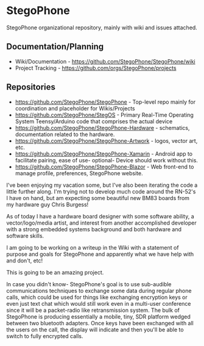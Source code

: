 # StegoPhone
StegoPhone organizational repository, mainly with wiki and issues attached.

## Documentation/Planning
* Wiki/Documentation - https://github.com/StegoPhone/StegoPhone/wiki
* Project Tracking - https://github.com/orgs/StegoPhone/projects

## Repositories
* https://github.com/StegoPhone/StegoPhone - Top-level repo mainly for coordination and placeholder for Wikis/Projects
* https://github.com/StegoPhone/StegOS - Primary Real-Time Operating System Teensy/Arduino code that comprises the actual device
* https://github.com/StegoPhone/StegoPhone-Hardware - schematics, documentation related to the hardware.
* https://github.com/StegoPhone/StegoPhone-Artwork - logos, vector art, etc.
* https://github.com/StegoPhone/StegoPhone-Xamarin - Android app to facilitate pairing, ease of use- optional- Device should work without this.
* https://github.com/StegoPhone/StegoPhone-Blazor - Web front-end to manage profile, preferences, StegoPhone website. 


I've been enjoying my vacation some, but I've also been iterating the code a little further along. I'm trying not to develop much code around the RN-52's I have on hand, but am expecting some beautiful new BM83 boards from my hardware guy Chris Burgess!

As of today I have a hardware board designer with some software ability, a vector/logo/media artist, and interest from another accomplished developer with a strong embedded systems background and both hardware and software skills.

I am going to be working on a writeup in the Wiki with a statement of purpose and goals for StegoPhone and apparently what we have help with and don't, etc!

This is going to be an amazing project.

In case you didn't know- StegoPhone's goal is to use sub-audible communications techniques to exchange some data during regular phone calls, which could be used for things like exchanging encryption keys or even just text chat which would still work even in a multi-user conference since it will be a packet-radio like retransmission system. The bulk of StegoPhone is producing essentially a mobile, tiny, SDR platform wedged between two bluetooth adapters. Once keys have been exchanged with all the users on the call, the display will indicate and then you'll be able to switch to fully encrypted calls.
